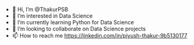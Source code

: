 - 👋 Hi, I’m @ThakurPSB
- 👀 I’m interested in Data Science
- 🌱 I’m currently learning Python for Data Science
- 💞️ I’m looking to collaborate on Data Science projects
- 📫 How to reach me https://linkedin.com/in/piyush-thakur-9b5130177

<!---
ThakurPSB/ThakurPSB is a ✨ special ✨ repository because its `README.md` (this file) appears on your GitHub profile.
You can click the Preview link to take a look at your changes.
--->
